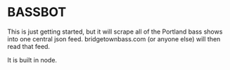 # BASSBOT #

This is just getting started, but it will scrape all of the Portland bass shows into one central json feed. bridgetownbass.com (or anyone else) will then read that feed.

It is built in node.
